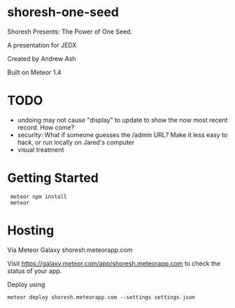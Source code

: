 # shoresh-one-seed
Shoresh Presents: The Power of One Seed. 

A presentation for JEDX

Created by Andrew Ash

Built on Meteor 1.4

# TODO

* undoing may not cause "display" to update to show the now most recent record. How come?
* security: What if someone guesses the /admin URL? Make it less easy to hack, or run locally on Jared's computer
* visual treatment 

# Getting Started

```
 meteor npm install
 meteor
```

# Hosting

Via Meteor Galaxy
shoresh.meteorapp.com

Visit https://galaxy.meteor.com/app/shoresh.meteorapp.com to check the status
of your app.

Deploy using
```
meteor deploy shoresh.meteorapp.com --settings settings.json
```